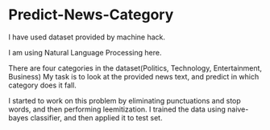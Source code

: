 # Predict-News-Category

I have used dataset provided by machine hack.

I am using Natural Language Processing here.

There are four categories in the dataset(Politics, Technology, Entertainment, Business)
My task is to look at the provided news text, and predict in which category does it fall.

I started to work on this problem by eliminating punctuations and stop words, and then performing leemitization.
I trained the data using naive-bayes classifier, and then applied it to test set.
